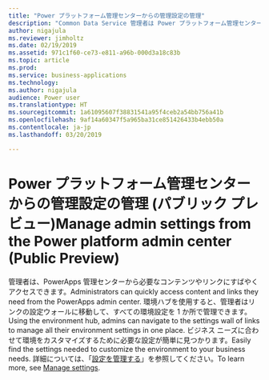 ```yaml
---
title: "Power プラットフォーム管理センターからの管理設定の管理"
description: "Common Data Service 管理者は Power プラットフォーム管理センターで設定にすばやくアクセスして管理できます"
author: nigajula
ms.reviewer: jimholtz
ms.date: 02/19/2019
ms.assetid: 971c1f60-ce73-e811-a96b-000d3a18c83b
ms.topic: article
ms.prod: 
ms.service: business-applications
ms.technology: 
ms.author: nigajula
audience: Power user
ms.translationtype: HT
ms.sourcegitcommit: 1a61095607f38831541a95f4ceb2a54bb756a41b
ms.openlocfilehash: 9af14a60347f5a965ba31ce851426433b4ebb50a
ms.contentlocale: ja-jp
ms.lasthandoff: 03/20/2019

---
```

# <a name="manage-admin-settings-from-the-power-platform-admin-center-public-preview"></a><span data-ttu-id="d660d-103">Power プラットフォーム管理センターからの管理設定の管理 (パブリック プレビュー)</span><span class="sxs-lookup"><span data-stu-id="d660d-103">Manage admin settings from the Power platform admin center (Public Preview)</span></span>




<span data-ttu-id="d660d-104">管理者は、PowerApps 管理センターから必要なコンテンツやリンクにすばやくアクセスできます。</span><span class="sxs-lookup"><span data-stu-id="d660d-104">Administrators can quickly access content and links they need from the PowerApps admin center.</span></span> <span data-ttu-id="d660d-105">環境ハブを使用すると、管理者はリンクの設定ウォールに移動して、すべての環境設定を 1 か所で管理できます。</span><span class="sxs-lookup"><span data-stu-id="d660d-105">Using the environment hub, admins can navigate to the settings wall of links to manage all their environment settings in one place.</span></span> <span data-ttu-id="d660d-106">ビジネス ニーズに合わせて環境をカスタマイズするために必要な設定が簡単に見つかります。</span><span class="sxs-lookup"><span data-stu-id="d660d-106">Easily find the settings needed to customize the environment to your business needs.</span></span> <span data-ttu-id="d660d-107">詳細については、「[設定を管理する](https://docs.microsoft.com/power-platform/admin/admin-settings)」を参照してください。</span><span class="sxs-lookup"><span data-stu-id="d660d-107">To learn more, see [Manage settings](https://docs.microsoft.com/power-platform/admin/admin-settings).</span></span>
